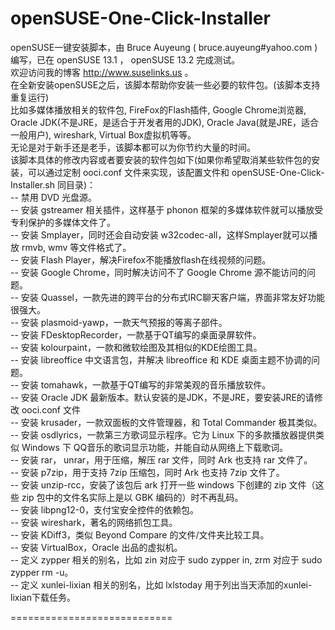 openSUSE-One-Click-Installer
============================

openSUSE一键安装脚本，由 Bruce Auyeung ( bruce.auyeung#yahoo.com ) 编写，已在 openSUSE 13.1 ， openSUSE 13.2 完成测试。    
欢迎访问我的博客 http://www.suselinks.us 。    
在全新安装openSUSE之后，该脚本帮助你安装一些必要的软件包。(该脚本支持重复运行)    
比如多媒体播放相关的软件包, FireFox的Flash插件, Google Chrome浏览器,  Oracle JDK(不是JRE，是适合于开发者用的JDK), Oracle Java(就是JRE，适合一般用户), wireshark, Virtual Box虚拟机等等。    
无论是对于新手还是老手，该脚本都可以为你节约大量的时间。    
该脚本具体的修改内容或者要安装的软件包如下(如果你希望取消某些软件包的安装，可以通过定制 ooci.conf 文件来实现，该配置文件和 openSUSE-One-Click-Installer.sh 同目录)：    
-- 禁用 DVD 光盘源。    
-- 安装 gstreamer 相关插件，这样基于 phonon 框架的多媒体软件就可以播放受专利保护的多媒体文件了。     
-- 安装 Smplayer，同时还会自动安装 w32codec-all，这样Smplayer就可以播放 rmvb, wmv 等文件格式了。     
-- 安装 Flash Player，解决Firefox不能播放flash在线视频的问题。    
-- 安装 Google Chrome，同时解决访问不了 Google Chrome 源不能访问的问题。     
-- 安装 Quassel，一款先进的跨平台的分布式IRC聊天客户端，界面非常友好功能很强大。    
-- 安装 plasmoid-yawp，一款天气预报的等离子部件。    
-- 安装 FDesktopRecorder，一款基于QT编写的桌面录屏软件。    
-- 安装 kolourpaint，一款和微软绘图及其相似的KDE绘图工具。   
-- 安装 libreoffice 中文语言包，并解决 libreoffice 和 KDE 桌面主题不协调的问题。   
-- 安装 tomahawk，一款基于QT编写的非常美观的音乐播放软件。    
-- 安装 Oracle JDK 最新版本。默认安装的是JDK，不是JRE，要安装JRE的请修改 ooci.conf 文件  
-- 安装 krusader，一款双面板的文件管理器，和 Total Commander 极其类似。   
-- 安装 osdlyrics，一款第三方歌词显示程序。它为 Linux 下的多款播放器提供类似 Windows 下 QQ音乐的歌词显示功能，并能自动从网络上下载歌词。  
-- 安装 rar， unrar，用于压缩，解压 rar 文件，同时 Ark 也支持 rar 文件了。  
-- 安装 p7zip，用于支持 7zip 压缩包，同时 Ark 也支持 7zip 文件了。  
-- 安装 unzip-rcc，安装了该包后 ark 打开一些 windows 下创建的 zip 文件（这些 zip 包中的文件名实际上是以 GBK 编码的）时不再乱码。  
-- 安装 libpng12-0，支付宝安全控件的依赖包。    
-- 安装 wireshark，著名的网络抓包工具。    
-- 安装 KDiff3，类似 Beyond Compare 的文件/文件夹比较工具。   
-- 安装 VirtualBox，Oracle 出品的虚拟机。   
-- 定义 zypper 相关的别名，比如 zin 对应于 sudo zypper in, zrm 对应于 sudo zypper rm -u。    
-- 定义 xunlei-lixian 相关的别名，比如 lxlstoday 用于列出当天添加的xunlei-lixian下载任务。  

============================


